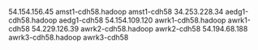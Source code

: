 54.154.156.45	amst1-cdh58.hadoop	amst1-cdh58 
34.253.228.34	aedg1-cdh58.hadoop	aedg1-cdh58
54.154.109.120	awrk1-cdh58.hadoop	awrk1-cdh58
54.229.126.39	awrk2-cdh58.hadoop	awrk2-cdh58
54.194.68.188	awrk3-cdh58.hadoop	awrk3-cdh58
